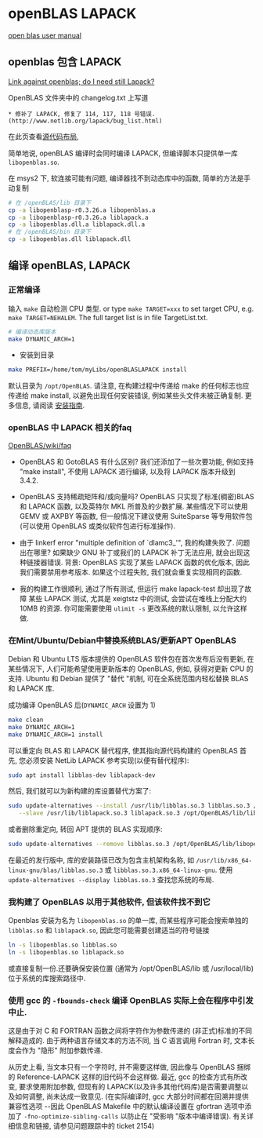 # openBLAS LAPACK

[open blas user manual](https://github.com/OpenMathLib/OpenBLAS/wiki/User-Manual)

## openblas 包含 LAPACK

[Link against openblas; do I need still Lapack?](https://stackoverflow.com/questions/32925267/link-against-openblas-do-i-need-still-lapack)

OpenBLAS 文件夹中的 changelog.txt 上写道

```log
* 修补了 LAPACK, 修复了 114, 117, 118 号错误.
(http://www.netlib.org/lapack/bug_list.html)
```

在此页查看[源代码布局](https://github.com/xianyi/OpenBLAS/wiki/Developer-manual),

简单地说, openBLAS 编译时会同时编译 LAPACK,
但编译脚本只提供单一库 `libopenblas.so`.

在 msys2 下, 软连接可能有问题, 编译器找不到动态库中的函数,
简单的方法是手动复制

```bash
# 在 /openBLAS/lib 目录下
cp -a libopenblasp-r0.3.26.a libopenblas.a
cp -a libopenblasp-r0.3.26.a liblapack.a
cp -a libopenblas.dll.a liblapack.dll.a
# 在 /openBLAS/bin 目录下
cp -a libopenblas.dll liblapack.dll
```

## 编译 openBLAS, LAPACK

### 正常编译

输入 `make` 自动检测 CPU 类型.
or type `make TARGET=xxx` to set target CPU,
e.g. `make TARGET=NEHALEM`.
The full target list is in file TargetList.txt.

```bash
# 编译动态库版本
make DYNAMIC_ARCH=1
```

+ 安装到目录

```bash
make PREFIX=/home/tom/myLibs/openBLASLAPACK install
```

默认目录为 `/opt/OpenBLAS`.
请注意, 在构建过程中传递给 make 的任何标志也应传递给 make install,
以避免出现任何安装错误, 例如某些头文件未被正确复制.
更多信息, 请阅读 [安装指南](https://github.com/OpenMathLib/OpenBLAS/wiki/Installation-Guide).

### openBLAS 中 LAPACK 相关的faq

[OpenBLAS/wiki/faq](https://github.com/OpenMathLib/OpenBLAS/wiki/faq)

+ OpenBLAS 和 GotoBLAS 有什么区别?
我们还添加了一些次要功能, 例如支持 "make install",
不使用 LAPACK 进行编译, 以及将 LAPACK 版本升级到 3.4.2.

+ OpenBLAS 支持稀疏矩阵和/或向量吗?
OpenBLAS 只实现了标准(稠密)BLAS 和 LAPACK 函数, 以及英特尔 MKL 所普及的少数扩展.
某些情况下可以使用 GEMV 或 AXPBY 等函数, 但一般情况下建议使用 SuiteSparse 等专用软件包(可以使用 OpenBLAS 或类似软件包进行标准操作).

+ 由于 linkerf error "multiple definition of `dlamc3_'", 我的构建失败了.
问题出在哪里?
如果缺少 GNU 补丁或我们的 LAPACK 补丁无法应用, 就会出现这种链接器错误.
背景:  OpenBLAS 实现了某些 LAPACK 函数的优化版本, 因此我们需要禁用参考版本.
如果这个过程失败, 我们就会重复实现相同的函数.

+ 我的构建工作很顺利, 通过了所有测试, 但运行 make lapack-test 却出现了故障
某些 LAPACK 测试, 尤其是 xeigtstz 中的测试, 会尝试在堆栈上分配大约 10MB 的资源.
你可能需要使用 `ulimit -s` 更改系统的默认限制, 以允许这样做.

### 在Mint/Ubuntu/Debian中替换系统BLAS/更新APT OpenBLAS

Debian 和 Ubuntu LTS 版本提供的 OpenBLAS 软件包在首次发布后没有更新,
在某些情况下, 人们可能希望使用更新版本的 OpenBLAS, 例如, 获得对更新 CPU 的支持.
Ubuntu 和 Debian 提供了 "替代 "机制,
可在全系统范围内轻松替换 BLAS 和 LAPACK 库.

成功编译 OpenBLAS 后(`DYNAMIC_ARCH` 设置为 1)

```bash
make clean
make DYNAMIC_ARCH=1
make DYNAMIC_ARCH=1 install
```

可以重定向 BLAS 和 LAPACK 替代程序, 使其指向源代码构建的 OpenBLAS 首先,
您必须安装 NetLib LAPACK 参考实现(以便有替代程序):

```bash
sudo apt install libblas-dev liblapack-dev
```

然后, 我们就可以为新构建的库设置替代方案了:

```bash
sudo update-alternatives --install /usr/lib/libblas.so.3 libblas.so.3 /opt/OpenBLAS/lib/libopenblas.so.0 41 \
   --slave /usr/lib/liblapack.so.3 liblapack.so.3 /opt/OpenBLAS/lib/libopenblas.so.0
```

或者删除重定向, 转回 APT 提供的 BLAS 实现顺序:

```bash
sudo update-alternatives --remove libblas.so.3 /opt/OpenBLAS/lib/libopenblas.so.0
```

在最近的发行版中, 库的安装路径已改为包含主机架构名称,
如 `/usr/lib/x86_64-linux-gnu/blas/libblas.so.3` 或 `libblas.so.3.x86_64-linux-gnu`.
使用 `update-alternatives --display libblas.so.3` 查找您系统的布局.

### 我构建了 OpenBLAS 以用于其他软件, 但该软件找不到它

Openblas 安装为名为 `libopenblas.so` 的单一库,
而某些程序可能会搜索单独的 `libblas.so` 和 `liblapack.so`,
因此您可能需要创建适当的符号链接

```bash
ln -s libopenblas.so libblas.so
ln -s libopenblas.so liblapack.so
```

或直接复制一份.还要确保安装位置
(通常为 /opt/OpenBLAS/lib 或 /usr/local/lib)位于系统的库搜索路径中.

### 使用 gcc 的 `-fbounds-check` 编译 OpenBLAS 实际上会在程序中引发中止.

这是由于对 C 和 FORTRAN 函数之间将字符作为参数传递的
(非正式)标准的不同解释造成的.
由于两种语言存储文本的方法不同,
当 C 语言调用 Fortran 时, 文本长度会作为 "隐形" 附加参数传递.

从历史上看, 当文本只有一个字符时, 并不需要这样做,
因此像与 OpenBLAS 捆绑的 Reference-LAPACK 这样的旧代码不会这样做.
最近, gcc 的检查方式有所改变, 要求使用附加参数,
但现有的 LAPACK(以及许多其他代码库)是否需要调整以及如何调整, 尚未达成一致意见.
(在实际编译时, gcc 大部分时间都在回溯并提供兼容性选项
--因此 OpenBLAS Makefile 中的默认编译设置在 gfortran 选项中添加了
`-fno-optimize-sibling-calls` 以防止在 "受影响 "版本中编译错误).
有关详细信息和链接, 请参见问题跟踪中的 ticket 2154)
